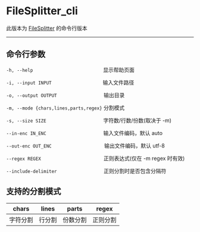 # FileSplitter_cli
此版本为 [FileSplitter](https://github.com/new5Fpointer/FileSplitter) 的命令行版本

---

## 命令行参数

  `-h, --help`$~~~~~~~~~~~~~~~~~~~~~~~~~~~~~~~~~~~~~~~~~~~~~~~~$显示帮助页面

  `-i, --input INPUT`$~~~~~~~~~~~~~~~~~~~~~~~~~~~~~~~~~~~$输入文件路径

  `-o, --output OUTPUT`$~~~~~~~~~~~~~~~~~~~~~~~~~~~~~~~~$输出目录

  `-m, --mode {chars,lines,parts,regex}` 分割模式

  `-s, --size SIZE`$~~~~~~~~~~~~~~~~~~~~~~~~~~~~~~~~~~~~~~~$字符数/行数/份数(取决于 -m)

  `--in-enc IN_ENC`$~~~~~~~~~~~~~~~~~~~~~~~~~~~~~~~~~~~~~~~$输入文件编码，默认 auto

  `--out-enc OUT_ENC`$~~~~~~~~~~~~~~~~~~~~~~~~~~~~~~~~~~~~$输出文件编码，默认 utf-8

  `--regex REGEX `$~~~~~~~~~~~~~~~~~~~~~~~~~~~~~~~~~~~~~~~~~$正则表达式(仅在 -m regex 时有效)

  `--include-delimiter`$~~~~~~~~~~~~~~~~~~~~~~~~~~~~~~~~$正则分割时是否包含分隔符

## 支持的分割模式
|  chars  | lines | parts | regex |
| ------- | ------ | ----- | ----- |
| 字符分割 | 行分割 |份数分割|正则分割|